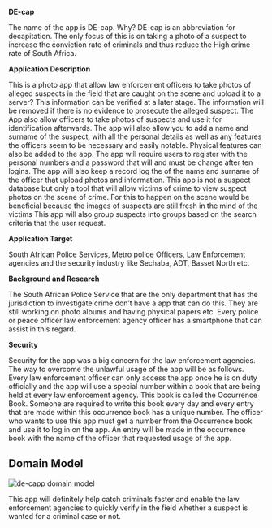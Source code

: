<b>DE-cap</b>

The name of the app is DE-cap. Why? DE-cap is an abbreviation for decapitation. The only focus of this is on taking a photo of a suspect to increase the conviction rate of criminals and thus reduce the High crime rate of South Africa.

<b>Application Description</b>

This is a photo app that allow law enforcement officers to take photos of alleged suspects in the field that are caught on the scene and upload it to a server? This information can be verified at a later stage. The information will be removed if there is no evidence to prosecute the alleged suspect. 
The App also allow officers to take photos of suspects and use it for identification afterwards. The app will also allow you to add a name and surname of the suspect, with all the personal details as well as any features the officers seem to be necessary and easily notable. Physical features can also be added to the app.
 The app will require users to register with the personal numbers and a password that will and must be change after ten logins. The app will also keep a record log the of the name and surname of the officer that upload photos and information.
This app is not a suspect database but only a tool that will allow victims of crime to view suspect photos on the scene of crime. For this to happen on the scene would be beneficial because the images of suspects are still fresh in the mind of the victims
This app will also group suspects into groups based on the search criteria that the user request. 

<b>Application Target</b> 

South African Police Services, Metro police Officers, Law Enforcement agencies and the security industry like Sechaba, ADT, Basset North etc.

<b>Background and Research</b>

The South African Police Service that are the only department that has the jurisdiction to investigate crime don’t have a app that can do this. They are still working on photo albums and having physical papers etc.
Every police or peace officer law enforcement agency officer has a smartphone that can assist in this regard.

<b>Security</b>

Security for the app was a big concern for the law enforcement agencies. The way to overcome the unlawful usage of the app will be as follows. Every law enforcement officer can only access the app once he is on duty officially and the app will use a special number within a book that are being held at every law enforcement agency. This book is called the Occurrence Book. Someone are required to write this book every day and every entry that are made within this occurrence book has a unique number. The officer who wants to use this app must get a number from the Occurrence book and use it to log in on the app. An entry will be made in the occurrence book with the name of the officer that requested usage of the app.

## Domain Model

![de-capp domain model](https://cloud.githubusercontent.com/assets/18383978/14761231/1b2abd0c-090f-11e6-9bd3-5a58bd1ee6ef.jpg)

This app will definitely help catch criminals faster and enable the law enforcement agencies to quickly verify in the field 
whether a suspect is wanted for a criminal case or not.
